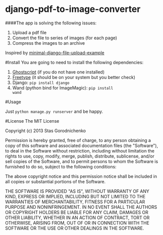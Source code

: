 django-pdf-to-image-converter
=============================

####The app is solving the following issues:

1. Upload a pdf file
2. Convert the file to series of images (for each page)
3. Compress the images to an archive

Inspired by [minimal-django-file-upload-example](https://github.com/doph/minimal-django-file-upload-example)

#Install
You are going to need to install the following dependencies:

1. [Ghostscript](http://www.ghostscript.com) (if you do not have one installed)
2. [Freetype](http://www.freetype.org) (it should be on your system but you better check)
3. Django: <code>pip install django</code>
4. Wand (python bind for ImageMagic): <code>pip install wand</code>

#Usage

Just <code>python manage.py runserver</code> and be happy.

#License
The MIT License

Copyright (c) 2013 Stas Gorodnichenko

Permission is hereby granted, free of charge, to any person obtaining a copy of this software and associated documentation files (the "Software"), to deal in the Software without restriction, including without limitation the rights to use, copy, modify, merge, publish, distribute, sublicense, and/or sell copies of the Software, and to permit persons to whom the Software is furnished to do so, subject to the following conditions:

The above copyright notice and this permission notice shall be included in all copies or substantial portions of the Software.

THE SOFTWARE IS PROVIDED "AS IS", WITHOUT WARRANTY OF ANY KIND, EXPRESS OR IMPLIED, INCLUDING BUT NOT LIMITED TO THE WARRANTIES OF MERCHANTABILITY, FITNESS FOR A PARTICULAR PURPOSE AND NONINFRINGEMENT. IN NO EVENT SHALL THE AUTHORS OR COPYRIGHT HOLDERS BE LIABLE FOR ANY CLAIM, DAMAGES OR OTHER LIABILITY, WHETHER IN AN ACTION OF CONTRACT, TORT OR OTHERWISE, ARISING FROM, OUT OF OR IN CONNECTION WITH THE SOFTWARE OR THE USE OR OTHER DEALINGS IN THE SOFTWARE.